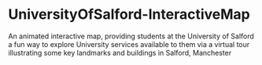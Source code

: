 # UniversityOfSalford-InteractiveMap
An animated interactive map, providing students at the University of Salford a fun way to explore University services available to them via a virtual tour illustrating some key landmarks and buildings in Salford, Manchester
